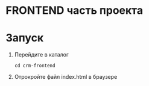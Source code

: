 # FRONTEND часть проекта

# Запуск

1. Перейдите в каталог
    ````
    cd crm-frontend

2. Отрокройте файл index.html в браузере
